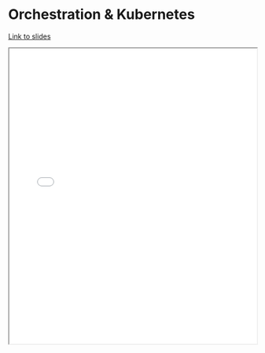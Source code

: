 # Orchestration & Kubernetes

[Link to slides](lectures/5_orchestration.html)

<iframe
  src="lectures/5_orchestration.html"
  style="width:100%; height:600px;"
></iframe>
